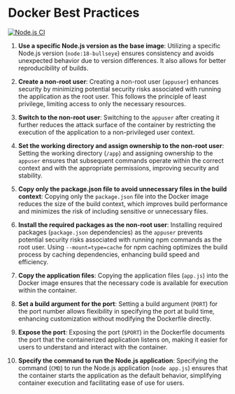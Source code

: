 # Docker Best Practices

[![Node.js CI](https://github.com/zeyadAjamy/S24-core-course-labs/actions/workflows/javascript-ci.yaml/badge.svg?branch=lab3)](https://github.com/zeyadAjamy/S24-core-course-labs/actions/workflows/javascript-ci.yaml)

1. **Use a specific Node.js version as the base image**: Utilizing a specific Node.js version (`node:18-bullseye`) ensures consistency and avoids unexpected behavior due to version differences. It also allows for better reproducibility of builds.

2. **Create a non-root user**: Creating a non-root user (`appuser`) enhances security by minimizing potential security risks associated with running the application as the root user. This follows the principle of least privilege, limiting access to only the necessary resources.

3. **Switch to the non-root user**: Switching to the `appuser` after creating it further reduces the attack surface of the container by restricting the execution of the application to a non-privileged user context.

4. **Set the working directory and assign ownership to the non-root user**: Setting the working directory (`/app`) and assigning ownership to the `appuser` ensures that subsequent commands operate within the correct context and with the appropriate permissions, improving security and stability.

5. **Copy only the package.json file to avoid unnecessary files in the build context**: Copying only the `package.json` file into the Docker image reduces the size of the build context, which improves build performance and minimizes the risk of including sensitive or unnecessary files.

6. **Install the required packages as the non-root user**: Installing required packages (`package.json` dependencies) as the `appuser` prevents potential security risks associated with running npm commands as the root user. Using `--mount=type=cache` for npm caching optimizes the build process by caching dependencies, enhancing build speed and efficiency.

7. **Copy the application files**: Copying the application files (`app.js`) into the Docker image ensures that the necessary code is available for execution within the container.

8. **Set a build argument for the port**: Setting a build argument (`PORT`) for the port number allows flexibility in specifying the port at build time, enhancing customization without modifying the Dockerfile directly.

9. **Expose the port**: Exposing the port (`$PORT`) in the Dockerfile documents the port that the containerized application listens on, making it easier for users to understand and interact with the container.

10. **Specify the command to run the Node.js application**: Specifying the command (`CMD`) to run the Node.js application (`node app.js`) ensures that the container starts the application as the default behavior, simplifying container execution and facilitating ease of use for users.
